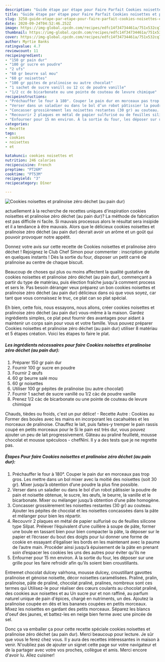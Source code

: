 ```yaml
---
description: "Guide étape par étape pour Faire Parfait Cookies noisettes et pralinoise zéro déchet (au pain dur)"
title: "Guide étape par étape pour Faire Parfait Cookies noisettes et pralinoise zéro déchet (au pain dur)"
slug: 3258-guide-etape-par-etape-pour-faire-parfait-cookies-noisettes-et-pralinoise-zero-dechet-au-pain-dur
date: 2020-09-24T04:52:46.252Z
image: https://img-global.cpcdn.com/recipes/edfc14f34734461a/751x532cq70/cookies-noisettes-et-pralinoise-zero-dechet-au-pain-dur-photo-principale-de-la-recette.jpg
thumbnail: https://img-global.cpcdn.com/recipes/edfc14f34734461a/751x532cq70/cookies-noisettes-et-pralinoise-zero-dechet-au-pain-dur-photo-principale-de-la-recette.jpg
cover: https://img-global.cpcdn.com/recipes/edfc14f34734461a/751x532cq70/cookies-noisettes-et-pralinoise-zero-dechet-au-pain-dur-photo-principale-de-la-recette.jpg
author: Myrtie Banks
ratingvalue: 4.7
reviewcount: 11
recipeingredient:
- "150 gr pain dur"
- "100 gr sucre en poudre"
- "2 ufs"
- "60 gr beurre sal mou"
- "60 gr noisettes"
- "100 gr ppites de pralinoise ou autre chocolat"
- "1 sachet de sucre vanill ou 12 cc de poudre vanille"
- "1/2 cc de bicarbonate ou une pointe de couteau de levure chimique"
recipeinstructions:
- "Préchauffer le four à 180°. Couper le pain dur en morceaux pas trop gros. Les mettre dans un bol mixer avec la moitié des noisettes (soit 30 gr). Mixer jusqu’à obtention d’une poudre la plus fine possible."
- "Verser dans un saladier ou dans le bol d’un robot pâtissier la poudre de pain et noisette obtenue, le sucre, les œufs, le beurre, la vanille et le bicarbonate. Mixer ou mélanger jusqu’à obtention d’une pâte homogène."
- "Concasser grossièrement les noisettes restantes (30 gr) au couteau. Ajouter les pépites de chocolat et les noisettes concassées dans la pâte et mélanger pour bien les répartir."
- "Recouvrir 2 plaques en métal de papier sulfurisé ou de feuilles silicone type Silpat. Prélever l’équivalent d’une cuillère à soupe de pâte, former une boule en tassant bien pour bien compacter la pâte, la déposer sur le papier et l’écraser du bout des doigts pour lui donner une forme de cookie en essayant d’égaliser les bords en les maintenant avec la paume de l’autre main. Procéder ainsi jusqu’à épuisement de la pâte en prenant soin d’espacer les cookies les uns des autres pour éviter qu’ils ne"
- "Enfourner pour 15 mn environ. À la sortie du four, les déposer sur une grille pour les faire refroidir afin qu’ils soient bien croustillants."
categories:
- Recette
tags:
- cookies
- noisettes
- et

katakunci: cookies noisettes et 
nutrition: 246 calories
recipecuisine: French
preptime: "PT26M"
cooktime: "PT53M"
recipeyield: "3"
recipecategory: Dîner

---
```



![Cookies noisettes et pralinoise zéro déchet (au pain dur)](https://img-global.cpcdn.com/recipes/edfc14f34734461a/751x532cq70/cookies-noisettes-et-pralinoise-zero-dechet-au-pain-dur-photo-principale-de-la-recette.jpg)

actuellement à la recherche de recettes uniques d'inspiration cookies noisettes et pralinoise zéro déchet (au pain dur)? La méthode de fabrication est pas difficile ni facile. Si mauvais processus alors le résultat sera insipide et il a tendance à être mauvais. Alors que le délicieux cookies noisettes et pralinoise zéro déchet (au pain dur) devrait avoir un arôme et un goût qui pouvoir provoquer notre appétit.

Donnez votre avis sur cette recette de Cookies noisettes et pralinoise zéro déchet ! Rejoignez le Club Chef Simon pour commenter : inscription gratuite en quelques instants ! Dès la sortie du four, disposer un petit carré de pralinoise au centre de chaque biscuit.

Beaucoup de choses qui plus ou moins affectent la qualité gustative de cookies noisettes et pralinoise zéro déchet (au pain dur), commençant à partir du type de matériau, puis élection fraîche jusqu'à comment process et sers le. Pas besoin déranger veux préparez un bon cookies noisettes et pralinoise zéro déchet (au pain dur) délicieux dans où que vous soyez, car tant que vous connaissez le truc, ce plat can so plat spécial.


Eh bien, cette fois, nous essayons, nous allons, créer cookies noisettes et pralinoise zéro déchet (au pain dur) vous-même à la maison. Gardez ingrédients simples, ce plat peut fournir des avantages pour aidant à maintenir un corps sain pour vous et votre famille. Vous pouvez préparer Cookies noisettes et pralinoise zéro déchet (au pain dur) utiliser 8 matériau et 5 étapes création. Voici les étapes to faire le plat.

<!--inarticleads1-->

##### Les ingrédients nécessaires pour faire Cookies noisettes et pralinoise zéro déchet (au pain dur):

1. Préparer 150 gr pain dur
1. Fournir 100 gr sucre en poudre
1. Fournir 2 œufs
1.  60 gr beurre salé mou
1.  60 gr noisettes
1. Utiliser 100 gr pépites de pralinoise (ou autre chocolat)
1. Fournir 1 sachet de sucre vanillé ou 1/2 càc de poudre vanille
1. Prenez 1/2 càc de bicarbonate ou une pointe de couteau de levure chimique


Chauds, tièdes ou froids, c&#39;est un pur délice! - Recette Autre : Cookies au Former des boules avec les mains en incorporant les cacahuètes et les morceaux de pralinoise. Chauffez le lait, puis faites-y tremper le pain rassis coupé en petits morceaux pour le Si le pain est très dur, vous pouvez ajouter un peu de lait progressivement. Gâteau au praliné feuilleté, mousse chocolat et mousse spéculoos - chefNini. Il y a des tests que je ne regrette pas. 

<!--inarticleads2-->

##### Étapes Pour faire Cookies noisettes et pralinoise zéro déchet (au pain dur):

1. Préchauffer le four à 180°. Couper le pain dur en morceaux pas trop gros. Les mettre dans un bol mixer avec la moitié des noisettes (soit 30 gr). Mixer jusqu’à obtention d’une poudre la plus fine possible.
1. Verser dans un saladier ou dans le bol d’un robot pâtissier la poudre de pain et noisette obtenue, le sucre, les œufs, le beurre, la vanille et le bicarbonate. Mixer ou mélanger jusqu’à obtention d’une pâte homogène.
1. Concasser grossièrement les noisettes restantes (30 gr) au couteau. Ajouter les pépites de chocolat et les noisettes concassées dans la pâte et mélanger pour bien les répartir.
1. Recouvrir 2 plaques en métal de papier sulfurisé ou de feuilles silicone type Silpat. Prélever l’équivalent d’une cuillère à soupe de pâte, former une boule en tassant bien pour bien compacter la pâte, la déposer sur le papier et l’écraser du bout des doigts pour lui donner une forme de cookie en essayant d’égaliser les bords en les maintenant avec la paume de l’autre main. Procéder ainsi jusqu’à épuisement de la pâte en prenant soin d’espacer les cookies les uns des autres pour éviter qu’ils ne
1. Enfourner pour 15 mn environ. À la sortie du four, les déposer sur une grille pour les faire refroidir afin qu’ils soient bien croustillants.


Entremet chocolat dulcey valrhona, mousse dulcey, croustillant gavottes pralinoise et génoise noisette, décor noisettes caramélisées. Praliné, pralin, pralinoise, pâte de praliné, chocolat praliné, pralines, nombreux sont ces termes qui Utilisez-le pour réaliser des cœurs coulants au chocolat praliné, des cookies aux noisettes et au Un sucre pur et non raffiné, au parfum naturel unique de pain d&#39;épices, chargé en nutriments, un des. Ajoutez la pralinoise coupée en dés et les bananes coupées en petits morceaux. Mixez les noisettes en gardant des petits morceaux. Séparez les blancs d&#39;oeuf des jaunes, et battez-les en neige bien ferme avec une pincée de sel. 


Donc ça va emballer ça pour cette recette spéciale cookies noisettes et pralinoise zéro déchet (au pain dur). Merci beaucoup pour lecture. Je sûr que vous le ferez chez vous. Il y aura des recettes  intéressantes in maison à venir. N'oubliez pas de ajouter un signet cette page sur votre navigateur et de la partager avec votre vos proches, collègue et amis. Merci encore d'avoir lu. Allez cuisiner!
